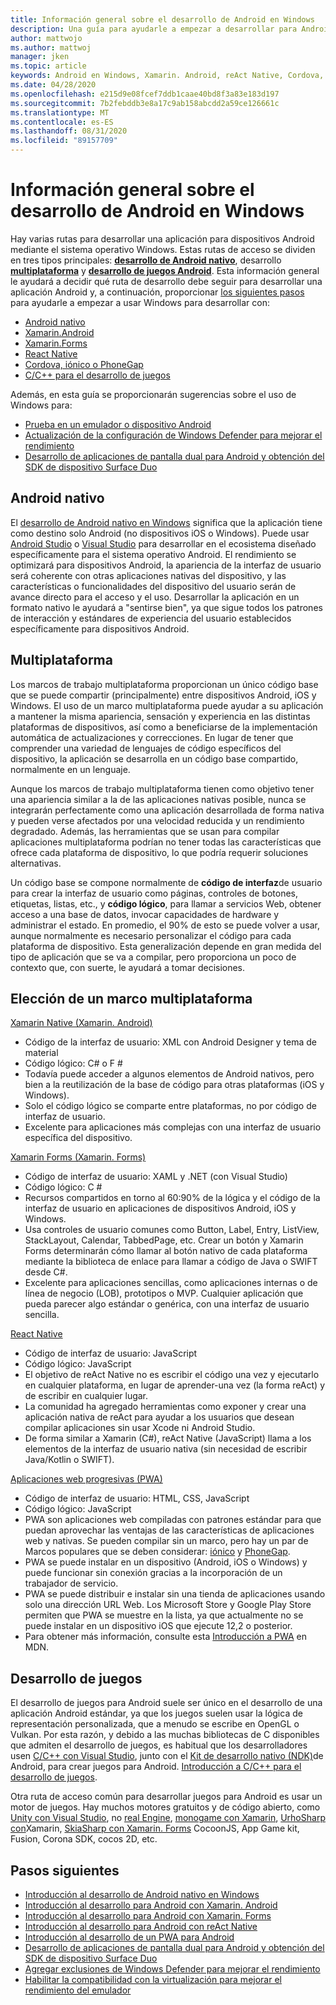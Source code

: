 ```yaml
---
title: Información general sobre el desarrollo de Android en Windows
description: Una guía para ayudarle a empezar a desarrollar para Android en Windows.
author: mattwojo
ms.author: mattwoj
manager: jken
ms.topic: article
keywords: Android en Windows, Xamarin. Android, reAct Native, Cordova, iónico, PhoneGap, juego Android de c++, Windows Defender, emulador
ms.date: 04/28/2020
ms.openlocfilehash: e215d9e08fcef7ddb1caae40bd8f3a83e183d197
ms.sourcegitcommit: 7b2febddb3e8a17c9ab158abcdd2a59ce126661c
ms.translationtype: MT
ms.contentlocale: es-ES
ms.lasthandoff: 08/31/2020
ms.locfileid: "89157709"
---
```

# <a name="overview-of-android-development-on-windows"></a>Información general sobre el desarrollo de Android en Windows

Hay varias rutas para desarrollar una aplicación para dispositivos Android mediante el sistema operativo Windows. Estas rutas de acceso se dividen en tres tipos principales: **[desarrollo de Android nativo](#native-android)**, desarrollo **[multiplataforma](#cross-platform)** y **[desarrollo de juegos Android](#game-development)**. Esta información general le ayudará a decidir qué ruta de desarrollo debe seguir para desarrollar una aplicación Android y, a continuación, proporcionar [los siguientes pasos](#next-steps) para ayudarle a empezar a usar Windows para desarrollar con:

- [Android nativo](native-android.md)
- [Xamarin.Android](xamarin-android.md)
- [Xamarin.Forms](xamarin-forms.md)
- [React Native](react-native.md)
- [Cordova, iónico o PhoneGap](pwa.md)
- [C/C++ para el desarrollo de juegos](native-android.md#use-c-or-c-for-android-game-development)

Además, en esta guía se proporcionarán sugerencias sobre el uso de Windows para:

- [Prueba en un emulador o dispositivo Android](emulator.md)
- [Actualización de la configuración de Windows Defender para mejorar el rendimiento](defender-settings.md)
- [Desarrollo de aplicaciones de pantalla dual para Android y obtención del SDK de dispositivo Surface Duo](/dual-screen/android/)

## <a name="native-android"></a>Android nativo

El [desarrollo de Android nativo en Windows](./native-android.md) significa que la aplicación tiene como destino solo Android (no dispositivos iOS o Windows). Puede usar [Android Studio](https://developer.android.com/studio/install#windows) o [Visual Studio](https://visualstudio.microsoft.com/vs/android/) para desarrollar en el ecosistema diseñado específicamente para el sistema operativo Android. El rendimiento se optimizará para dispositivos Android, la apariencia de la interfaz de usuario será coherente con otras aplicaciones nativas del dispositivo, y las características o funcionalidades del dispositivo del usuario serán de avance directo para el acceso y el uso. Desarrollar la aplicación en un formato nativo le ayudará a "sentirse bien", ya que sigue todos los patrones de interacción y estándares de experiencia del usuario establecidos específicamente para dispositivos Android.

## <a name="cross-platform"></a>Multiplataforma

Los marcos de trabajo multiplataforma proporcionan un único código base que se puede compartir (principalmente) entre dispositivos Android, iOS y Windows. El uso de un marco multiplataforma puede ayudar a su aplicación a mantener la misma apariencia, sensación y experiencia en las distintas plataformas de dispositivos, así como a beneficiarse de la implementación automática de actualizaciones y correcciones. En lugar de tener que comprender una variedad de lenguajes de código específicos del dispositivo, la aplicación se desarrolla en un código base compartido, normalmente en un lenguaje.

Aunque los marcos de trabajo multiplataforma tienen como objetivo tener una apariencia similar a la de las aplicaciones nativas posible, nunca se integrarán perfectamente como una aplicación desarrollada de forma nativa y pueden verse afectados por una velocidad reducida y un rendimiento degradado. Además, las herramientas que se usan para compilar aplicaciones multiplataforma podrían no tener todas las características que ofrece cada plataforma de dispositivo, lo que podría requerir soluciones alternativas.

Un código base se compone normalmente de **código de interfaz**de usuario para crear la interfaz de usuario como páginas, controles de botones, etiquetas, listas, etc., y **código lógico**, para llamar a servicios Web, obtener acceso a una base de datos, invocar capacidades de hardware y administrar el estado. En promedio, el 90% de esto se puede volver a usar, aunque normalmente es necesario personalizar el código para cada plataforma de dispositivo. Esta generalización depende en gran medida del tipo de aplicación que se va a compilar, pero proporciona un poco de contexto que, con suerte, le ayudará a tomar decisiones.  

## <a name="choosing-a-cross-platform-framework"></a>Elección de un marco multiplataforma

[Xamarin Native (Xamarin. Android)](xamarin-android.md)

- Código de la interfaz de usuario: XML con Android Designer y tema de material
- Código lógico: C# o F #
- Todavía puede acceder a algunos elementos de Android nativos, pero bien a la reutilización de la base de código para otras plataformas (iOS y Windows).
- Solo el código lógico se comparte entre plataformas, no por código de interfaz de usuario.
- Excelente para aplicaciones más complejas con una interfaz de usuario específica del dispositivo.

[Xamarin Forms (Xamarin. Forms)](xamarin-forms.md)

- Código de interfaz de usuario: XAML y .NET (con Visual Studio)
- Código lógico: C #
- Recursos compartidos en torno al 60:90% de la lógica y el código de la interfaz de usuario en aplicaciones de dispositivos Android, iOS y Windows. 
- Usa controles de usuario comunes como Button, Label, Entry, ListView, StackLayout, Calendar, TabbedPage, etc. Crear un botón y Xamarin Forms determinarán cómo llamar al botón nativo de cada plataforma mediante la biblioteca de enlace para llamar a código de Java o SWIFT desde C#.
- Excelente para aplicaciones sencillas, como aplicaciones internas o de línea de negocio (LOB), prototipos o MVP. Cualquier aplicación que pueda parecer algo estándar o genérica, con una interfaz de usuario sencilla.

[React Native](react-native.md)

- Código de interfaz de usuario: JavaScript
- Código lógico: JavaScript
- El objetivo de reAct Native no es escribir el código una vez y ejecutarlo en cualquier plataforma, en lugar de aprender-una vez (la forma reAct) y de escribir en cualquier lugar.
- La comunidad ha agregado herramientas como exponer y crear una aplicación nativa de reAct para ayudar a los usuarios que desean compilar aplicaciones sin usar Xcode ni Android Studio.
- De forma similar a Xamarin (C#), reAct Native (JavaScript) llama a los elementos de la interfaz de usuario nativa (sin necesidad de escribir Java/Kotlin o SWIFT).

[Aplicaciones web progresivas (PWA)](pwa.md)

- Código de interfaz de usuario: HTML, CSS, JavaScript
- Código lógico: JavaScript
- PWA son aplicaciones web compiladas con patrones estándar para que puedan aprovechar las ventajas de las características de aplicaciones web y nativas. Se pueden compilar sin un marco, pero hay un par de Marcos populares que se deben considerar: [iónico](https://ionicframework.com/docs/intro) y [PhoneGap](https://phonegap.com/about/).
- PWA se puede instalar en un dispositivo (Android, iOS o Windows) y puede funcionar sin conexión gracias a la incorporación de un trabajador de servicio.
- PWA se puede distribuir e instalar sin una tienda de aplicaciones usando solo una dirección URL Web. Los Microsoft Store y Google Play Store permiten que PWA se muestre en la lista, ya que actualmente no se puede instalar en un dispositivo iOS que ejecute 12,2 o posterior.
- Para obtener más información, consulte esta [Introducción a PWA](https://developer.mozilla.org/en-US/docs/Web/Progressive_web_apps/Introduction) en MDN.

## <a name="game-development"></a>Desarrollo de juegos

El desarrollo de juegos para Android suele ser único en el desarrollo de una aplicación Android estándar, ya que los juegos suelen usar la lógica de representación personalizada, que a menudo se escribe en OpenGL o Vulkan. Por esta razón, y debido a las muchas bibliotecas de C disponibles que admiten el desarrollo de juegos, es habitual que los desarrolladores usen [C/C++ con Visual Studio](/cpp/cross-platform/?view=vs-2019), junto con el [Kit de desarrollo nativo (NDK)](/cpp/cross-platform/create-an-android-native-activity-app?view=vs-2019)de Android, para crear juegos para Android. [Introducción a C/C++ para el desarrollo de juegos](native-android.md#use-c-or-c-for-android-game-development).

Otra ruta de acceso común para desarrollar juegos para Android es usar un motor de juegos. Hay muchos motores gratuitos y de código abierto, como [Unity con Visual Studio](/visualstudio/cross-platform/visual-studio-tools-for-unity?view=vs-2019), no [real Engine](https://docs.unrealengine.com/en-US/Platforms/Mobile/Android/GettingStarted/index.html), [monogame con Xamarin](/xamarin/graphics-games/monogame/introduction/), [UrhoSharp con](/xamarin/graphics-games/urhosharp/introduction)Xamarin, [SkiaSharp con Xamarin. Forms](/xamarin/xamarin-forms/user-interface/graphics/skiasharp/) CocoonJS, App Game kit, Fusion, Corona SDK, cocos 2D, etc.

## <a name="next-steps"></a>Pasos siguientes

- [Introducción al desarrollo de Android nativo en Windows](native-android.md)
- [Introducción al desarrollo para Android con Xamarin. Android](xamarin-android.md)
- [Introducción al desarrollo para Android con Xamarin. Forms](xamarin-forms.md)
- [Introducción al desarrollo para Android con reAct Native](react-native.md)
- [Introducción al desarrollo de un PWA para Android](pwa.md)
- [Desarrollo de aplicaciones de pantalla dual para Android y obtención del SDK de dispositivo Surface Duo](/dual-screen/android/)
- [Agregar exclusiones de Windows Defender para mejorar el rendimiento](defender-settings.md)
- [Habilitar la compatibilidad con la virtualización para mejorar el rendimiento del emulador](emulator.md#enable-virtualization-support)